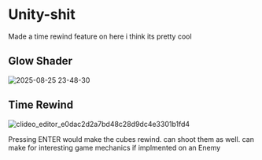 # Unity-shit
Made a time rewind feature on here i think its pretty cool

## Glow Shader
![2025-08-25 23-48-30](https://github.com/user-attachments/assets/e715910e-9d90-4781-acf9-1ff1a77021c1)

## Time Rewind
![clideo_editor_e0dac2d2a7bd48c28d9dc4e3301b1fd4](https://github.com/user-attachments/assets/077caf7b-f9fb-42a0-98f3-12d3f946d82c)

Pressing ENTER would make the cubes rewind. can shoot them as well. can make for interesting game mechanics if implmented on an Enemy
